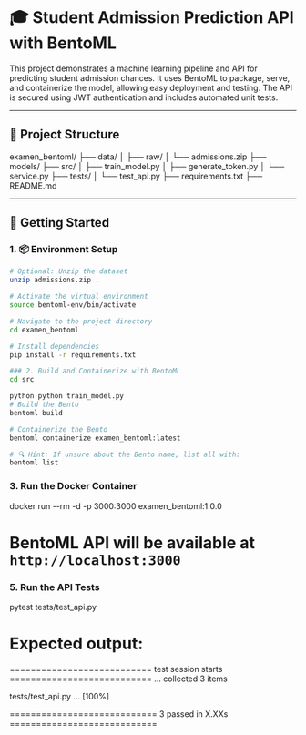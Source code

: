 # 🎓 Student Admission Prediction API with BentoML

This project demonstrates a machine learning pipeline and API for predicting student admission chances. It uses BentoML to package, serve, and containerize the model, allowing easy deployment and testing. The API is secured using JWT authentication and includes automated unit tests.

---

## 📁 Project Structure

examen_bentoml/
├── data/
│ ├── raw/
│ └── admissions.zip
├── models/
├── src/
│ ├── train_model.py
│ ├── generate_token.py
│ └── service.py
├── tests/
│ └── test_api.py
├── requirements.txt
├── README.md


---

## 🚀 Getting Started

### 1. 📦 Environment Setup

```bash
# Optional: Unzip the dataset
unzip admissions.zip .

# Activate the virtual environment
source bentoml-env/bin/activate

# Navigate to the project directory
cd examen_bentoml

# Install dependencies
pip install -r requirements.txt

### 2. Build and Containerize with BentoML
cd src

python python train_model.py
# Build the Bento
bentoml build

# Containerize the Bento
bentoml containerize examen_bentoml:latest

# 🔍 Hint: If unsure about the Bento name, list all with:
bentoml list
```

### 3. Run the Docker Container

docker run --rm -d -p 3000:3000 examen_bentoml:1.0.0

# BentoML API will be available at `http://localhost:3000`

### 5. Run the API Tests

pytest tests/test_api.py

# Expected output:

=========================== test session starts ===========================
...
collected 3 items

tests/test_api.py ...                                              [100%]

============================ 3 passed in X.XXs ============================
